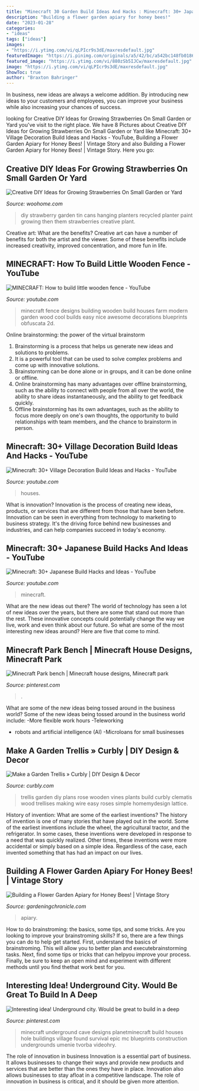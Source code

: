 ```yaml
---
title: "Minecraft 30 Garden Build Ideas And Hacks : Minecraft: 30+ Japanese Build Hacks And Ideas"
description: "Building a flower garden apiary for honey bees!"
date: "2023-01-28"
categories:
- "ideas"
tags: ["ideas"]
images:
- "https://i.ytimg.com/vi/qLPIcr9s3dE/maxresdefault.jpg"
featuredImage: "https://i.pinimg.com/originals/a5/42/bc/a542bc148fb01868dab9f3dd19f5160f.jpg"
featured_image: "https://i.ytimg.com/vi/880zSb5IJCw/maxresdefault.jpg"
image: "https://i.ytimg.com/vi/qLPIcr9s3dE/maxresdefault.jpg"
ShowToc: true
author: "Braxton Bahringer"
---
```



In business, new ideas are always a welcome addition. By introducing new ideas to your customers and employees, you can improve your business while also increasing your chances of success.

	

		
looking for Creative DIY Ideas for Growing Strawberries On Small Garden or Yard you've visit to the right place. We have 8 Pictures about Creative DIY Ideas for Growing Strawberries On Small Garden or Yard like Minecraft: 30+ Village Decoration Build Ideas and Hacks - YouTube, Building a Flower Garden Apiary for Honey Bees! | Vintage Story and also Building a Flower Garden Apiary for Honey Bees! | Vintage Story. Here you go:
		
    
## Creative DIY Ideas For Growing Strawberries On Small Garden Or Yard

<img loading=lazy src="https://www.woohome.com/wp-content/uploads/2016/04/tin_cans_strawberry_planter.jpg" onerror="this.onerror=null;this.src='https://tse4.mm.bing.net/th?id=OIP.koFXPoq4F7M1wp28TX3u4AHaRV&amp;pid=15.1';" alt="Creative DIY Ideas for Growing Strawberries On Small Garden or Yard">

_Source: woohome.com_

>diy strawberry garden tin cans hanging planters recycled planter paint growing then them strawberries creative plant. 

	

Creative art: What are the benefits?
Creative art can have a number of benefits for both the artist and the viewer. Some of these benefits include increased creativity, improved concentration, and more fun in life.

    
## MINECRAFT: How To Build Little Wooden Fence - YouTube

<img loading=lazy src="http://i.ytimg.com/vi/qrdmbjEkjFs/maxresdefault.jpg" onerror="this.onerror=null;this.src='https://tse1.mm.bing.net/th?id=OIP.6A4t4pSHL1Os8AexiSny6wHaEK&amp;pid=15.1';" alt="MINECRAFT: How to build little wooden fence - YouTube">

_Source: youtube.com_

>minecraft fence designs building wooden build houses farm modern garden wood cool builds easy nice awesome decorations blueprints obfuscata 2d. 

	

Online brainstorming: the power of the virtual brainstorm
1. Brainstorming is a process that helps us generate new ideas and solutions to problems.
2. It is a powerful tool that can be used to solve complex problems and come up with innovative solutions.
3. Brainstorming can be done alone or in groups, and it can be done online or offline.
4. Online brainstorming has many advantages over offline brainstorming, such as the ability to connect with people from all over the world, the ability to share ideas instantaneously, and the ability to get feedback quickly.
5. Offline brainstorming has its own advantages, such as the ability to focus more deeply on one's own thoughts, the opportunity to build relationships with team members, and the chance to brainstorm in person.

    
## Minecraft: 30+ Village Decoration Build Ideas And Hacks - YouTube

<img loading=lazy src="https://i.ytimg.com/vi/K9CSyKFJQOg/maxresdefault.jpg" onerror="this.onerror=null;this.src='https://tse4.mm.bing.net/th?id=OIP.UBHs6l3B8e60VE0B2H6xVQHaEK&amp;pid=15.1';" alt="Minecraft: 30+ Village Decoration Build Ideas and Hacks - YouTube">

_Source: youtube.com_

>houses. 

	

What is innovation?
Innovation is the process of creating new ideas, products, or services that are different from those that have been before. Innovation can be seen in everything from technology to marketing to business strategy. It's the driving force behind new businesses and industries, and can help companies succeed in today's economy.

    
## Minecraft: 30+ Japanese Build Hacks And Ideas - YouTube

<img loading=lazy src="https://i.ytimg.com/vi/qLPIcr9s3dE/maxresdefault.jpg" onerror="this.onerror=null;this.src='https://tse1.mm.bing.net/th?id=OIP.1khOOYYAnRB7piYjsF86SwHaEK&amp;pid=15.1';" alt="Minecraft: 30+ Japanese Build Hacks and Ideas - YouTube">

_Source: youtube.com_

>minecraft. 

	

What are the new ideas out there?
The world of technology has seen a lot of new ideas over the years, but there are some that stand out more than the rest. These innovative concepts could potentially change the way we live, work and even think about our future. So what are some of the most interesting new ideas around? Here are five that come to mind.

    
## Minecraft Park Bench | Minecraft House Designs, Minecraft Park

<img loading=lazy src="https://i.pinimg.com/originals/a5/42/bc/a542bc148fb01868dab9f3dd19f5160f.jpg" onerror="this.onerror=null;this.src='https://tse4.mm.bing.net/th?id=OIP.eWONxlNjIJamijamvqkkswHaHa&amp;pid=15.1';" alt="Minecraft Park bench | Minecraft house designs, Minecraft park">

_Source: pinterest.com_

>. 

	

What are some of the new ideas being tossed around in the business world?
Some of the new ideas being tossed around in the business world include: 
-More flexible work hours 
-Teleworking 
- robots and artificial intelligence (AI) 
-Microloans for small businesses

    
## Make A Garden Trellis » Curbly | DIY Design &amp; Decor

<img loading=lazy src="http://assets.curbly.com/photos/0000/0011/5603/trellis.jpg" onerror="this.onerror=null;this.src='https://tse3.mm.bing.net/th?id=OIP.AA3guEQ2oKuGqi0vRsqX7AAAAA&amp;pid=15.1';" alt="Make a Garden Trellis » Curbly | DIY Design &amp; Decor">

_Source: curbly.com_

>trellis garden diy plans rose wooden vines plants build curbly clematis wood trellises making wire easy roses simple homemydesign lattice. 

	

History of invention: What are some of the earliest inventions?
The history of invention is one of many stories that have played out in the world. Some of the earliest inventions include the wheel, the agricultural tractor, and the refrigerator. In some cases, these inventions were developed in response to a need that was quickly realized. Other times, these inventions were more accidental or simply based on a simple idea. Regardless of the case, each invented something that has had an impact on our lives.

    
## Building A Flower Garden Apiary For Honey Bees! | Vintage Story

<img loading=lazy src="https://i.ytimg.com/vi/880zSb5IJCw/maxresdefault.jpg" onerror="this.onerror=null;this.src='https://tse2.mm.bing.net/th?id=OIP.mC6ri2u-PA2uz5mbcuX3YwHaEK&amp;pid=15.1';" alt="Building a Flower Garden Apiary for Honey Bees! | Vintage Story">

_Source: gardeningchronicle.com_

>apiary. 

	

How to do brainstroming: the basics, some tips, and some tricks.
Are you looking to improve your brainstroming skills? If so, there are a few things you can do to help get started. First, understand the basics of brainstroming. This will allow you to better plan and executebrainstorming tasks. Next, find some tips or tricks that can helpyou improve your process. Finally, be sure to keep an open mind and experiment with different methods until you find thethat work best for you.

    
## Interesting Idea! Underground City. Would Be Great To Build In A Deep

<img loading=lazy src="https://i.pinimg.com/originals/f7/80/6b/f7806b549a4c6f089f33a6a5e9c77d70.jpg" onerror="this.onerror=null;this.src='https://tse3.mm.bing.net/th?id=OIP.zw7Z2f5mT_4cHFG0zh5NfgHaD0&amp;pid=15.1';" alt="Interesting idea! Underground city. Would be great to build in a deep">

_Source: pinterest.com_

>minecraft underground cave designs planetminecraft build houses hole buildings village found survival epic mc blueprints construction undergrounds umenie tvorba videohry. 

	

The role of innovation in business
Innovation is a essential part of business. It allows businesses to change their ways and provide new products and services that are better than the ones they have in place. Innovation also allows businesses to stay afloat in a competitive landscape. The role of innovation in business is critical, and it should be given more attention.

